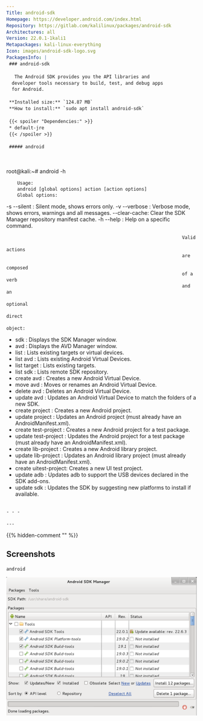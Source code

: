 ```yaml
---
Title: android-sdk
Homepage: https://developer.android.com/index.html
Repository: https://gitlab.com/kalilinux/packages/android-sdk
Architectures: all
Version: 22.0.1-1kali1
Metapackages: kali-linux-everything 
Icon: images/android-sdk-logo.svg
PackagesInfo: |
 ### android-sdk
 
   The Android SDK provides you the API libraries and
  developer tools necessary to build, test, and debug apps
  for Android.
 
 **Installed size:** `124.87 MB`  
 **How to install:** `sudo apt install android-sdk`  
 
 {{< spoiler "Dependencies:" >}}
 * default-jre
 {{< /spoiler >}}
 
 ##### android
 
 
 ```
 root@kali:~# android -h
 
        Usage:
        android [global options] action [action options]
        Global options:
   -s --silent     : Silent mode, shows errors only.
   -v --verbose    : Verbose mode, shows errors, warnings and all messages.
      --clear-cache: Clear the SDK Manager repository manifest cache.
   -h --help       : Help on a specific command.
 
                                                                     Valid
                                                                     actions
                                                                     are
                                                                     composed
                                                                     of a verb
                                                                     and an
                                                                     optional
                                                                     direct
                                                                     object:
 -    sdk              : Displays the SDK Manager window.
 -    avd              : Displays the AVD Manager window.
 -   list              : Lists existing targets or virtual devices.
 -   list avd          : Lists existing Android Virtual Devices.
 -   list target       : Lists existing targets.
 -   list sdk          : Lists remote SDK repository.
 - create avd          : Creates a new Android Virtual Device.
 -   move avd          : Moves or renames an Android Virtual Device.
 - delete avd          : Deletes an Android Virtual Device.
 - update avd          : Updates an Android Virtual Device to match the folders
                         of a new SDK.
 - create project      : Creates a new Android project.
 - update project      : Updates an Android project (must already have an
                         AndroidManifest.xml).
 - create test-project : Creates a new Android project for a test package.
 - update test-project : Updates the Android project for a test package (must
                         already have an AndroidManifest.xml).
 - create lib-project  : Creates a new Android library project.
 - update lib-project  : Updates an Android library project (must already have
                         an AndroidManifest.xml).
 - create uitest-project: Creates a new UI test project.
 - update adb          : Updates adb to support the USB devices declared in the
                         SDK add-ons.
 - update sdk          : Updates the SDK by suggesting new platforms to install
                         if available.
 ```
 
 - - -
 
---
```

{{% hidden-comment "<!--Do not edit anything above this line-->" %}}

## Screenshots

```
android
```

![android-sdk](images/android-sdk.png)
